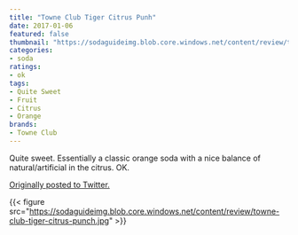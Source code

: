 ```yaml
---
title: "Towne Club Tiger Citrus Punh"
date: 2017-01-06
featured: false
thumbnail: "https://sodaguideimg.blob.core.windows.net/content/review/thumbs/towne-club-tiger-citrus-punch.jpg"
categories:
- soda
ratings:
- ok
tags:
- Quite Sweet
- Fruit
- Citrus
- Orange
brands:
- Towne Club
---
```


Quite sweet. Essentially a classic orange soda with a nice balance of natural/artificial in the citrus. OK.

[Originally posted to Twitter.](https://twitter.com/Cavorter/status/817439419519139840)

{{< figure src="https://sodaguideimg.blob.core.windows.net/content/review/towne-club-tiger-citrus-punch.jpg" >}}
